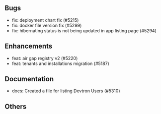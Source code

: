## Bugs
- fix: deployment chart fix (#5215)
- fix: docker file version fix (#5299)
- fix: hibernating status is not being updated in app listing page (#5294)
## Enhancements
- feat: air gap registry v2 (#5220)
- feat: tenants and installations migration (#5187)
## Documentation
- docs: Created a file for listing Devtron Users (#5310)
## Others

